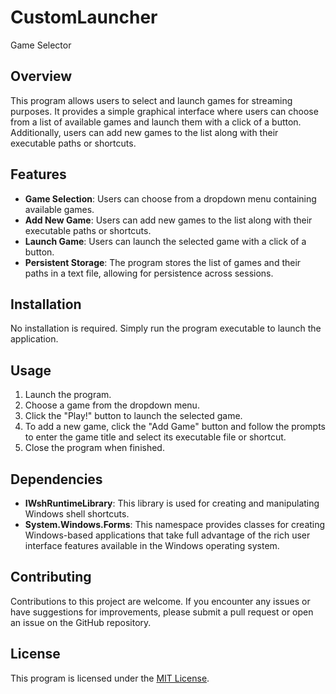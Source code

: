 # CustomLauncher
Game Selector

## Overview

This program allows users to select and launch games for streaming purposes. It provides a simple graphical interface where users can choose from a list of available games and launch them with a click of a button. Additionally, users can add new games to the list along with their executable paths or shortcuts.

## Features

- **Game Selection**: Users can choose from a dropdown menu containing available games.
- **Add New Game**: Users can add new games to the list along with their executable paths or shortcuts.
- **Launch Game**: Users can launch the selected game with a click of a button.
- **Persistent Storage**: The program stores the list of games and their paths in a text file, allowing for persistence across sessions.

## Installation

No installation is required. Simply run the program executable to launch the application.

## Usage

1. Launch the program.
2. Choose a game from the dropdown menu.
3. Click the "Play!" button to launch the selected game.
4. To add a new game, click the "Add Game" button and follow the prompts to enter the game title and select its executable file or shortcut.
5. Close the program when finished.

## Dependencies

- **IWshRuntimeLibrary**: This library is used for creating and manipulating Windows shell shortcuts.
- **System.Windows.Forms**: This namespace provides classes for creating Windows-based applications that take full advantage of the rich user interface features available in the Windows operating system.

## Contributing

Contributions to this project are welcome. If you encounter any issues or have suggestions for improvements, please submit a pull request or open an issue on the GitHub repository.

## License

This program is licensed under the [MIT License](https://opensource.org/licenses/MIT).

